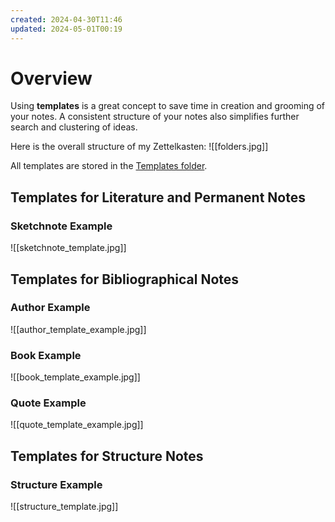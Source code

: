 ```yaml
---
created: 2024-04-30T11:46
updated: 2024-05-01T00:19
---
```

# Overview

Using **templates** is a great concept to save time in creation and grooming of your notes. A consistent structure of your notes also simplifies further search and clustering of ideas.

Here is the overall structure of my Zettelkasten:
![[folders.jpg]]

All templates are stored in the [Templates folder](https://github.com/groepl/Obsidian-Templates/tree/main/Templates).

## Templates for Literature and Permanent Notes
### Sketchnote Example
![[sketchnote_template.jpg]]

## Templates for Bibliographical Notes
### Author Example
![[author_template_example.jpg]]

### Book Example
![[book_template_example.jpg]]

### Quote Example
![[quote_template_example.jpg]]

## Templates for Structure Notes
### Structure Example
![[structure_template.jpg]]
